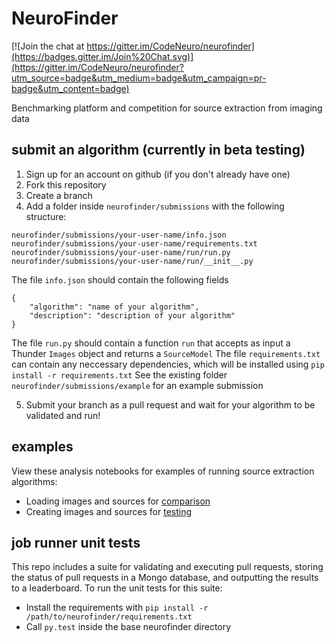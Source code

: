 # NeuroFinder

[![Join the chat at https://gitter.im/CodeNeuro/neurofinder](https://badges.gitter.im/Join%20Chat.svg)](https://gitter.im/CodeNeuro/neurofinder?utm_source=badge&utm_medium=badge&utm_campaign=pr-badge&utm_content=badge)

Benchmarking platform and competition for source extraction from imaging data

## submit an algorithm (currently in beta testing)
1. Sign up for an account on github (if you don't already have one)
2. Fork this repository
3. Create a branch
4. Add a folder inside `neurofinder/submissions` with the following structure:
```
neurofinder/submissions/your-user-name/info.json
neurofinder/submissions/your-user-name/requirements.txt
neurofinder/submissions/your-user-name/run/run.py
neurofinder/submissions/your-user-name/run/__init__.py
```
The file `info.json` should contain the following fields
```
{
    "algorithm": "name of your algorithm",
    "description": "description of your algorithm"
}
```
The file `run.py` should contain a function `run` that accepts as input a Thunder `Images` object and returns a `SourceModel`
The file `requirements.txt` can contain any neccessary dependencies, which will be installed using `pip install -r requirements.txt`
See the existing folder `neurofinder/submissions/example` for an example submission

5. Submit your branch as a pull request and wait for your algorithm to be validated and run!

## examples
View these analysis notebooks for examples of running source extraction algorithms:
- Loading images and sources for [comparison](http://nbviewer.ipython.org/github/codeneuro/neurofinder/blob/master/notebooks/creating-images-and-sources.ipynb)
- Creating images and sources for [testing](http://nbviewer.ipython.org/github/codeneuro/neurofinder/blob/master/notebooks/loading-images-and-sources.ipynb)

## job runner unit tests
This repo includes a suite for validating and executing pull requests, storing the status of pull requests in a Mongo database, and outputting the results to a leaderboard. To run the unit tests for this suite:
- Install the requirements with `pip install -r /path/to/neurofinder/requirements.txt`
- Call `py.test` inside the base neurofinder directory

